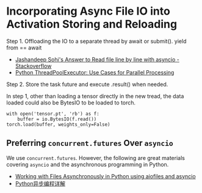# Incorporating Async File IO into Activation Storing and Reloading
Step 1. Offloading the IO to a separate thread by await or submit(). yield from == await
* [Jashandeep Sohi's Answer to Read file line by line with asyncio - Stackoverflow](https://stackoverflow.com/a/33837618/5555077)
* [Python ThreadPoolExecutor: Use Cases for Parallel Processing](https://abdulrwahab.medium.com/python-threadpoolexecutor-use-cases-for-parallel-processing-3d5c90fd5634)

Step 2. Store the task future and execute .result() when needed.

In step 1, other than loading a tensor directly in the new tread, the data loaded could also be BytesIO to be loaded to torch.

```
with open('tensor.pt', 'rb') as f:
    buffer = io.BytesIO(f.read())
torch.load(buffer, weights_only=False)
```

## Preferring `concurrent.futures` Over `asyncio`
We use `concurrent.futures`. However, the following are great materials covering `asyncio` and the asynchronous programming in Python.
* [Working with Files Asynchronously in Python using aiofiles and asyncio](https://www.twilio.com/en-us/blog/working-with-files-asynchronously-in-python-using-aiofiles-and-asyncio)
* [Python异步编程详解](https://hatboy.github.io/2019/02/16/Python%E5%BC%82%E6%AD%A5%E7%BC%96%E7%A8%8B%E8%AF%A6%E8%A7%A3/#Future-amp-Task%E5%AF%B9%E8%B1%A1)